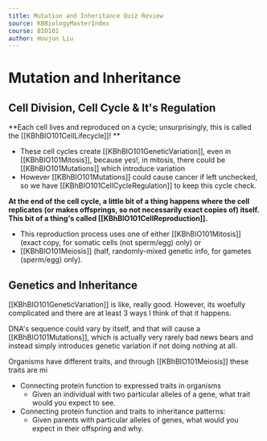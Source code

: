 ```yaml
---
title: Mutation and Inheritance Quiz Review
source: KBBiologyMasterIndex
course: BIO101
author: Houjun Liu
---
```


# Mutation and Inheritance
## Cell Division, Cell Cycle & It's Regulation
**Each cell lives and reproduced on a cycle; unsurprisingly, this is called the [[KBhBIO101CellLifecycle]]! **

- These cell cycles create [[KBhBIO101GeneticVariation]], even in [[KBhBIO101Mitosis]], because yes!, in mitosis, there could be [[KBhBIO101Mutations]] which introduce variation
- However [[KBhBIO101Mutations]] could cause cancer if left unchecked, so we have [[KBhBIO101CellCycleRegulation]] to keep this cycle check.

**At the end of the cell cycle, a little bit of a thing happens where the cell replicates (or makes offsprings, so not necessarily exact copies of) itself. This bit of a thing's called [[KBhBIO101CellReproduction]].**

- This reproduction process uses one of either [[KBhBIO101Mitosis]] (exact copy, for somatic cells (not sperm/egg) only) or 
- [[KBhBIO101Meiosis]] (half, randomly-mixed genetic info, for gametes (sperm/egg) only).

## Genetics and Inheritance
[[KBhBIO101GeneticVariation]] is like, really good. However, its woefully complicated and there are at least 3 ways I think of that it happens. 

DNA's sequence could vary by itself, and that will cause a [[KBhBIO101Mutations]], which is actually very rarely bad news bears and instead simply introduces genetic variation if not doing nothing at all.

Organisms have different traits, and through [[KBhBIO101Meiosis]] these traits are mi

-   Connecting protein function to expressed traits in organisms
	-   Given an individual with two particular alleles of a gene, what trait would you expect to see.
-   Connecting protein function and traits to inheritance patterns:
	-   Given parents with particular alleles of genes, what would you expect in their offspring and why.


